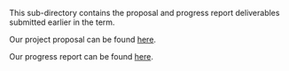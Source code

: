 This sub-directory contains the proposal and progress report deliverables submitted earlier in the term.

Our project proposal can be found [here](https://github.com/STAT540-UBC/Repo_team_Quaranteam_2021W2/blob/master/reports/Proposal/project_proposal.md).

Our progress report can be found [here](https://github.com/STAT540-UBC/Repo_team_Quaranteam_2021W2/blob/master/reports/Progress%20Report/progressreport.md).
